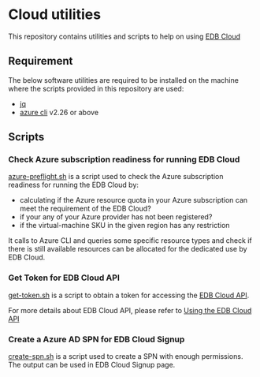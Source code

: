 # Cloud utilities

This repository contains utilities and scripts to help on using [EDB Cloud][1]

## Requirement

The below software utilities are required to be installed on the machine
where the scripts provided in this repository are used:

- [jq][3]
- [azure cli][4] v2.26 or above

## Scripts

### Check Azure subscription readiness for running EDB Cloud

[azure-preflight.sh](./azure/azure-preflight.sh) is a script used to check the
Azure subscription readiness for running the EDB Cloud by:
- calculating if the Azure resource quota in your Azure subscription can meet
 the requirement of the EDB Cloud?
- if your any of your Azure provider has not been registered?
- if the virtual-machine SKU in the given region has any restriction

It calls to Azure CLI and queries some specific resource types and check if there is
still available resources can be allocated for the dedicated use by EDB Cloud.

### Get Token for EDB Cloud API

[get-token.sh](./api/get-token.sh) is a script to obtain a token for accessing
the [EDB Cloud API][2].

For more details about EDB Cloud API, please refer to [Using the EDB Cloud API][5]

### Create a Azure AD SPN for EDB Cloud Signup

[create-spn.sh](./azure/create-spn.sh) is a script used to create a SPN with enough
permissions. The output can be used in EDB Cloud Signup page.


[1]: https://www.enterprisedb.com/docs/edbcloud/latest/
[2]: https://portal.edbcloud.com/api/docs/
[3]: https://stedolan.github.io/jq/
[4]: https://docs.microsoft.com/en-us/cli/azure/
[5]: https://www.enterprisedb.com/docs/edbcloud/latest/reference
